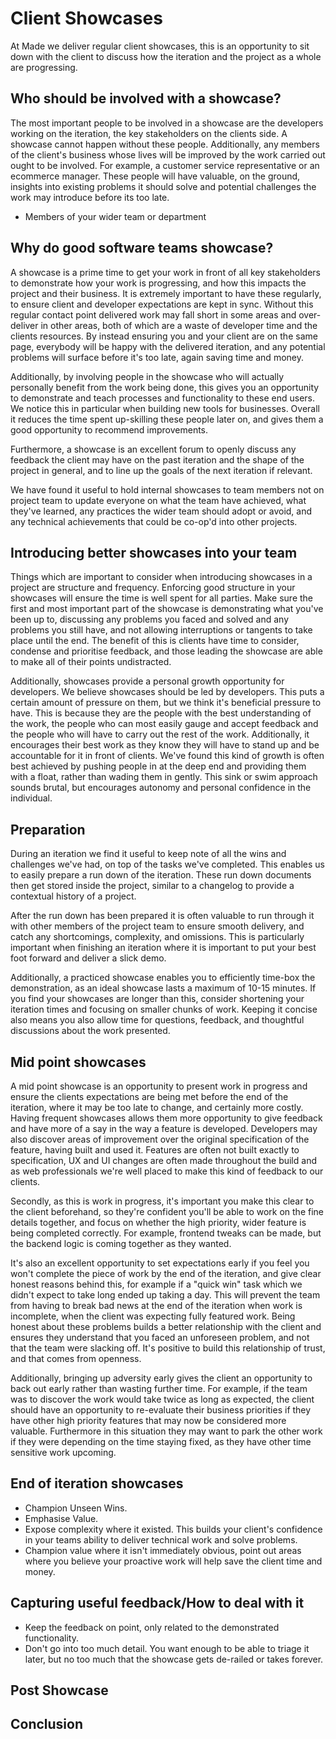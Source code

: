 # Client Showcases

At Made we deliver regular client showcases, this is an opportunity to sit down with the client to discuss how the iteration and the project as a whole are progressing.

## Who should be involved with a showcase?
<!-- - Clients -->
<!-- - Talking to people in the clients business who actually will use the product. -->

The most important people to be involved in a showcase are the developers working on the iteration, the key stakeholders on the clients side. A showcase cannot happen without these people. Additionally, any members of the client's business whose lives will be improved by the work carried out ought to be involved. For example, a customer service representative or an ecommerce manager. These people will have valuable, on the ground, insights into existing problems it should solve and potential challenges the work may introduce before its too late.

- Members of your wider team or department

## Why do good software teams showcase?
<!-- - To keep clients informed of current progress. -->
<!-- - To keep client and developer expectations aligned. -->
<!-- - Demonstrate and teach processes to the end user. -->
<!-- - Collect feedback on ways the work could be improved. -->
<!-- - Line up the next iteration. -->
<!-- - To expose learnings to wider team or department, and promote adoption of X, Y, Z -->

A showcase is a prime time to get your work in front of all key stakeholders to demonstrate how your work is progressing, and how this impacts the project and their business. It is extremely important to have these regularly, to ensure client and developer expectations are kept in sync. Without this regular contact point delivered work may fall short in some areas and over-deliver in other areas, both of which are a waste of developer time and the clients resources. By instead ensuring you and your client are on the same page, everybody will be happy with the delivered iteration, and any potential problems will surface before it's too late, again saving time and money.

Additionally, by involving people in the showcase who will actually personally benefit from the work being done, this gives you an opportunity to demonstrate and teach processes and functionality to these end users. We notice this in particular when building new tools for businesses. Overall it reduces the time spent up-skilling these people later on, and gives them a good opportunity to recommend improvements.

Furthermore, a showcase is an excellent forum to openly discuss any feedback the client may have on the past iteration and the shape of the project in general, and to line up the goals of the next iteration if relevant.

We have found it useful to hold internal showcases to team members not on project team to update everyone on what the team have achieved, what they've learned, any practices the wider team should adopt or avoid, and any technical achievements that could be co-op'd into other projects.

## Introducing better showcases into your team
<!-- - Frequency - more feedback opportunities = better -->
<!-- - Structure - enforce good structure in your showcases, make sure the first and most important part is telling them what you've been up, and not allowing interruptions or tangents to take place. -->

Things which are important to consider when introducing showcases in a project are structure and frequency. Enforcing good structure in your showcases will ensure the time is well spent for all parties. Make sure the first and most important part of the showcase is demonstrating what you've been up to, discussing any problems you faced and solved and any problems you still have, and not allowing interruptions or tangents to take place until the end. The benefit of this is clients have time to consider, condense and prioritise feedback, and those leading the showcase are able to make all of their points undistracted.

Additionally, showcases provide a personal growth opportunity for developers. We believe showcases should be led by developers. This puts a certain amount of pressure on them, but we think it's beneficial pressure to have. This is because they are the people with the best understanding of the work, the people who can most easily gauge and accept feedback and the people who will have to carry out the rest of the work. Additionally, it encourages their best work as they know they will have to stand up and be accountable for it in front of clients. We've found this kind of growth is often best achieved by pushing people in at the deep end and providing them with a float, rather than wading them in gently. This sink or swim approach sounds brutal, but encourages autonomy and personal confidence in the individual.

## Preparation
<!-- - List what you want to cover, which includes work complete and generally issues uncovered.
- Practice the showcase internally, particularly when its the end of an iteration. -->
<!-- - Timebox the presentation and leave time for questions. -->

During an iteration we find it useful to keep note of all the wins and challenges we've had, on top of the tasks we've completed. This enables us to easily prepare a run down of the iteration. These run down documents then get stored inside the project, similar to a changelog to provide a contextual history of a project.

After the run down has been prepared it is often valuable to run through it with other members of the project team to ensure smooth delivery, and catch any shortcomings, complexity, and omissions. This is particularly important when finishing an iteration where it is important to put your best foot forward and deliver a slick demo.

Additionally, a practiced showcase enables you to efficiently time-box the demonstration, as an ideal showcase lasts a maximum of 10-15 minutes. If you find your showcases are longer than this, consider shortening your iteration times and focusing on smaller chunks of work. Keeping it concise also means you also allow time for questions, feedback, and thoughtful discussions about the work presented.

## Mid point showcases
<!-- - Emphasise work in progress when there are incomplete features. -->
<!-- - Set up client expectations if you feel you won't complete the piece of work by the end of the iteration and give clear honest reasons behind this. -->
<!-- - Focus on high priority features that are important to the client. -->
<!-- - Are an opportunity to ensure the team is delivering the functionality (eg frontend behaviour) the client expected. -->
<!-- - Are an opportunity to change scope of the iteration or stop it entirely, if you or the client feels it necessary. -->
<!-- - Are an opportunity for your team to suggest improvements or potential issues to the client. -->

A mid point showcase is an opportunity to present work in progress and ensure the clients expectations are being met before the end of the iteration, where it may be too late to change, and certainly more costly. Having frequent showcases allows them more opportunity to give feedback and have more of a say in the way a feature is developed. Developers may also discover areas of improvement over the original specification of the feature, having built and used it. Features are often not built exactly to specification, UX and UI changes are often made throughout the build and as web professionals we're well placed to make this kind of feedback to our clients.

Secondly, as this is work in progress, it's important you make this clear to the client beforehand, so they're confident you'll be able to work on the fine details together, and focus on whether the high priority, wider feature is being completed correctly. For example, frontend tweaks can be made, but the backend logic is coming together as they wanted.

It's also an excellent opportunity to set expectations early if you feel you won't complete the piece of work by the end of the iteration, and give clear honest reasons behind this, for example if a "quick win" task which we didn't expect to take long ended up taking a day. This will prevent the team from having to break bad news at the end of the iteration when work is incomplete, when the client was expecting fully featured work. Being honest about these problems builds a better relationship with the client and ensures they understand that you faced an unforeseen problem, and not that the team were slacking off. It's positive to build this relationship of trust, and that comes from openness.

Additionally, bringing up adversity early gives the client an opportunity to back out early rather than wasting further time. For example, if the team was to discover the work would take twice as long as expected, the client should have an opportunity to re-evaluate their business priorities if they have other high priority features that may now be considered more valuable. Furthermore in this situation they may want to park the other work if they were depending on the time staying fixed, as they have other time sensitive work upcoming.


## End of iteration showcases
- Champion Unseen Wins.
- Emphasise Value.
- Expose complexity where it existed. This builds your client's confidence in your teams ability to deliver technical work and solve problems.
- Champion value where it isn't immediately obvious, point out areas where you believe your proactive work will help save the client time and money.

## Capturing useful feedback/How to deal with it
- Keep the feedback on point, only related to the demonstrated functionality.
- Don't go into too much detail. You want enough to be able to triage it later, but no too much that the showcase gets de-railed or takes forever.

## Post Showcase

## Conclusion
